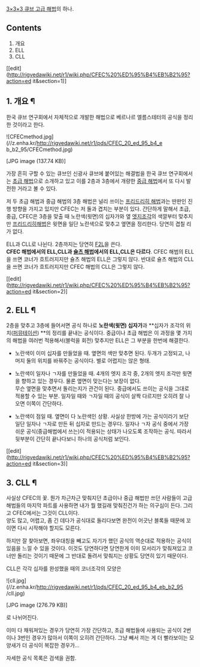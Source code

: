 [3×3×3 큐브 고급 해법](%EB%A3%A8%EB%B9%85%EC%8A%A4%20%ED%81%90%EB%B8%8C/%ED%95%B4%EB%B2%95.md)의 하나.

## Contents

    

1. 개요 
2. ELL 
3. CLL 

[[edit](http://rigvedawiki.net/r1/wiki.php/CFEC%20%ED%95%B4%EB%B2%95?action=ed
it&section=1)]

## 1. 개요 ¶

한국 큐브 연구회에서 자체적으로 개발한 해법으로 베르나르 엘름스테터의 공식을 정리한 것이라고 한다.

  
  

![CFECmethod.jpg](//z.enha.kr/http://rigvedawiki.net/r1/pds/CFEC_20_ed_95_b4_e
b_b2_95/CFECmethod.jpg)

[JPG image (137.74 KB)]

  
  

가장 흔히 구할 수 있는 큐브인 신광사 큐브에 붙어있는 해결법을 한국 큐브 연구회에서는 [초급 해법](%EB%A3%A8%EB%B9%85%EC%8A%A4%20%ED%81%90%EB%B8%8C%20%ED%95%B4%EB%B2%95.md)으로 소개하고 있고 이를 2층과 3층에서
개량한 [중급 해법](3%C3%973%C3%973%20%ED%81%90%EB%B8%8C%20%ED%95%B4%EB%B2%95.md)에서
또 다시 발전한 거라고 볼 수 있다.

  

저 두 초급 해법과 중급 해법의 3층 해법은 널리 쓰이는 [프리드리히 해법](%ED%94%84%EB%A6%AC%EB%93%9C%EB%A6%AC%ED%9E%88%20%ED%95%B4%EB%B2%95.md)과는 딴판인 진행 방향을 가지고 있지만 CFEC는 저 둘과 겹치는 부분이
있다. 간단하게 말해서 초급, 중급, CFEC은 3층을 맞출 때 노란색(윗면)의 십자가와 옆 [엣지조각](%EC%97%A3%EC%A7%80%20%EC%A1%B0%EA%B0%81.md)의 색깔부터 맞추지만 [프리드리히해법](%ED%94%84%EB%A6%AC%EB%93%9C%EB%A6%AC%ED%9E%88%20%ED%95%B4%EB%B2%95.md)은
윗면을 일단 노란색으로 맞추고 옆면을 정리한다. 당연히 겹칠 리가 없다.

  

ELL과 CLL로 나뉜다. 2층까지는 당연히 [F2L](F2L.md)을 쓴다.  
**CFEC 해법에서의 ELL,CLL과 [슐츠 해법](%EC%8A%90%EC%B8%A0%20%ED%95%B4%EB%B2%95.md)에서의 ELL,CLL은 다르다**. CFEC 해법의 ELL을 쓰면 코너가 흐트러지지만 슐츠 해법의 ELL은 그렇지 않다. 반대로 슐츠 해법의 CLL을 쓰면 코너가 흐트러지지만 CFEC 해법의 CLL은 그렇지 않다. 

  

[[edit](http://rigvedawiki.net/r1/wiki.php/CFEC%20%ED%95%B4%EB%B2%95?action=ed
it&section=2)]

## 2. ELL ¶

2층을 맞추고 3층에 들어서면 공식 하나로 **노란색(윗면) 십자가**과 **십자가 조각의
위치([퍼뮤테이션](%ED%8D%BC%EB%AE%A4%ED%85%8C%EC%9D%B4%EC%85%98.md)) **의 정리를 끝내는
공식이다. 중급이나 초급 해법은 이 과정을 몇 가지의 해법을 여러번 적용해서(블럭을 회전) 맞추지만 ELL은 그 부분을 한번에 해결한다.

  

  * 노란색이 이미 십자를 만들었을 때.
옆면의 색만 맞추면 된다. 두개가 고정되고, 나머지 둘의 위치를 바꿔주는 공식이다. 별로 어렵지는 않은 형태.

  

  * 노란색이 일자나 ㄱ자를 만들었을 때.
4개의 엣지 조각 중, 2개의 엣지 조각만 윗면을 향하고 있는 경우다. 물론 옆면이 맞는다는 보장이 없다.  
무슨 옆면을 맞추면서 돌리는지가 관건이 된다. 중급에서도 쓰이는 공식을 그대로 적용할 수 있는 부분. 일자일 때와 ㄱ자일 때의 공식이 살짝
다르지만 오히려 잘 나오면 이쪽이 간단하다.

  

  * 노란색이 점일 때.
옆면이 다 노란색인 상황. 사실상 한방에 가는 공식이라기 보단 일단 일자나 ㄱ자로 만든 뒤 십자로 만드는 경우다. 일자나 ㄱ자 공식 중에서
가장 쉬운 공식(중급해법에서 쓰는)이 적용되는 상태가 나오도록 조작하는 공식. 따라서 뒷부분이 간단히 끝나다보니 하나의 공식처럼 보인다.

  

[[edit](http://rigvedawiki.net/r1/wiki.php/CFEC%20%ED%95%B4%EB%B2%95?action=ed
it&section=3)]

## 3. CLL ¶

사실상 CFEC의 꽃. 뭔가 차근차근 맞춰지던 초급이나 중급 해법만 쓰던 사람들이 고급 해법들의 마지막 파트를 사용하면 내가 뭘 했길래
맞춰진건가 하는 의구심이 든다. 그리고 CFEC에서는 그것이 CLL이다.  
양도 많고, 어렵고, 좀 긴 데다가 공식대로 돌리다보면 완전이 어긋난 블록들 때문에 꼬이면 다시 시작해야 할지도 모른다.

  

하지만 잘 찾아보면, 좌우대칭을 빼고도 자기가 했던 공식의 역순대로 적용하는 공식이 있음을 느낄 수 있을 것이다. 이것도 당연하다면 당연한게
이미 모서리가 맞춰져있고 코너만 돌리는 것이기 때문에 그 반대로 돌려서 맞춰지는 상황도 당연히 있기 때문이다.

  

CLL은 각각 십자를 완성했을 때의 코너조각의 모양은

  

![cll.jpg](//z.enha.kr/http://rigvedawiki.net/r1/pds/CFEC_20_ed_95_b4_eb_b2_95
/cll.jpg)

[JPG image (276.79 KB)]

  

로 나뉘어진다.

  

이미 다 채워져있는 경우가 당연히 가장 간단하고, 초급 해법들에 사용되는 공식이 2번이나 3번인 경우가 많아서 이쪽이 오히려 간단하다. 그냥
빼서 끼는 게 더 빨라보이는 모양새가 더 공식이 복잡한 경우가...

  

자세한 공식 목록은 검색을 권함.

